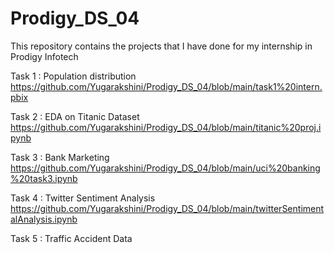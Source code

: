# Prodigy_DS_04
This repository contains the projects that I have done for my internship in Prodigy Infotech

Task 1 : Population distribution
         https://github.com/Yugarakshini/Prodigy_DS_04/blob/main/task1%20intern.pbix

Task 2 : EDA on Titanic Dataset
         https://github.com/Yugarakshini/Prodigy_DS_04/blob/main/titanic%20proj.ipynb

Task 3 : Bank Marketing
         https://github.com/Yugarakshini/Prodigy_DS_04/blob/main/uci%20banking%20task3.ipynb

Task 4 : Twitter Sentiment Analysis
         https://github.com/Yugarakshini/Prodigy_DS_04/blob/main/twitterSentimentalAnalysis.ipynb

Task 5 : Traffic Accident Data
